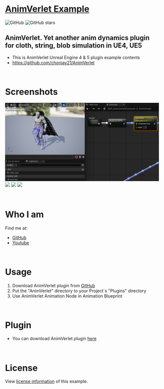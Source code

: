 # [**AnimVerlet Example**](https://github.com/chonjay21/AnimVerlet)
![GitHub](https://img.shields.io/github/license/chonjay21/AnimVerletExample_UE5)
![GitHub stars](https://img.shields.io/github/stars/chonjay21/AnimVerlet?style=social)
## AnimVerlet. Yet another anim dynamics plugin for cloth, string, blob simulation in UE4, UE5
* This is AnimVerlet Unreal Engine 4 & 5 plugin example contents
* https://github.com/chonjay21/AnimVerlet

<br />

# Screenshots
![](https://github.com/chonjay21/Screenshots/blob/main/AnimVerlet_UE5.png)
![](https://github.com/chonjay21/Screenshots/blob/main/AnimVerlet_Short.gif)
![](https://github.com/chonjay21/Screenshots/blob/main/AnimVerlet_Graph.gif)
![](https://github.com/chonjay21/Screenshots/blob/main/AnimVerlet_String.gif)

<br />

# Who I am

Find me at:
* [GitHub](https://github.com/chonjay21)
* [Youtube](https://www.youtube.com/channel/UCIwbmzMBsIJ0FVHlbyOGPDg/featured)

<br />

# Usage

1. Download AnimVerlet plugin from [GitHub](https://github.com/chonjay21/AnimVerlet)
2. Put the "AnimVerlet" directory to your Project`s "Plugins" directory
3. Use AnimVerlet Animation Node in Animation Blueprint

<br />

# Plugin

* You can download AnimVerlet plugin [here](https://github.com/chonjay21/AnimVerlet)

<br />

# License

View [license information](https://github.com/chonjay21/AnimVerletExample_UE5/blob/master/LICENSE) of this example.
